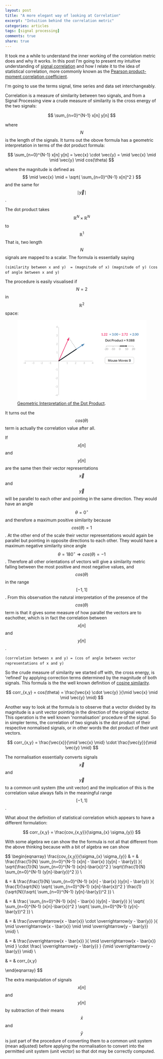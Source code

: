 ```yaml
---
layout: post
title: "A more elegant way of looking at Correlation"
excerpt: "Intuition behind the correlation metric"
categories: articles
tags: [signal processing]
comments: true
share: true
---
```




It took me a while to understand the inner working of the correlation metric does and why it works.  In this post I'm going to present my intuitive understanding of [signal correlation](http://en.wikipedia.org/wiki/Cross-correlation) and how I relate it to the idea of statistical correlation, more commonly known as the [Pearson product-moment correlation coefficient](http://en.wikipedia.org/wiki/Pearson_product-moment_correlation_coefficient).

 

I'm going to use the terms signal, time series and data set interchangeably.  

Correlation is a measure of similarity between two signals, and from a Signal Processing view a crude measure of similarity is the cross energy of the two signals:


$$
\sum_{n=0}^{N-1} x[n] y[n]
$$

where $$ N $$ is the length of the signals.  It turns out the obove formula has a geometric interpretation in terms of the dot product formula:

$$
\sum_{n=0}^{N-1} x[n] y[n] = \vec{x} \cdot \vec{y} = \mid  \vec{x} \mid \mid  \vec{y} \mid  cos(\theta) 
$$

where the magnitude is defined as $$ \mid  \vec{x} \mid = \sqrt{ \sum_{n=0}^{N-1} x[n]^2 } $$ and the same for $$\mid \vec{y} \mid $$.

The dot product takes $$ \mathbb{R}^{N} \times \mathbb{R}^{N} $$ to $$ \mathbb{R}^{1} $$ That is, two length $$ N $$ signals are mapped to a scalar.  The formula is essentially saying

`(similarity between x and y)  = (magnitude of x) (magnitude of y) (cos of angle between x and y) `

The procedure is easily visualised if $$N=2$$ in $$\mathbb{R}^{2}$$ space:

<figure>
	<a href="/images/dotProd.png"><img src="/images/dotProd.png" alt="image"></a>
	<figcaption><a href="http://jackschaedler.github.io/circles-sines-signals/dotproduct.html" title="Geometric Interpretation of the Dot Product">Geometric Interpretation of the Dot Product</a>.</figcaption>
</figure>

It turns out the $$cos(\theta) $$ term is actually the correlation value after all.

If $$x[n]$$ and $$y[n]$$ are the same then their vector representations $$\vec{x}$$ and $$\vec{y}$$ will be parallel to each other and pointing in the same direction.  They would have an angle $$\theta = 0^{\circ}$$ and therefore a maximum positive similarity because $$cos(\theta) = 1$$.  At the other end of the scale their vector representations would again be parallel but pointing in opposite directions to each other.  They would have a maximum negative similarity since angle $$\theta = 180^{\circ} \Rightarrow cos(\theta) = -1$$.  Therefore all other orientations of vectors will give a similarity metric falling between the most positive and most negative values, and $$cos(\theta)$$ in the range $$ [-1, 1] $$.  From this observation the natural interpretation of the presence of the $$cos(\theta)$$ term is that it gives some measure of how parallel the vectors are to eachother, which is in fact the correlation between $$x[n]$$ and $$y[n]$$.

`(correlation between x and y) = (cos of angle between vector representations of x and y)`

So the crude measure of similarity we started off with, the cross energy, is 'refined' by applying correction terms determined by the magnitude of both signals. This formula is the the well known definition of [cosine similarity](http://en.wikipedia.org/wiki/Cosine_similarity).

$$
corr_{x,y} = cos(\theta) = \frac{\vec{x} \cdot \vec{y} }{\mid \vec{x} \mid \mid \vec{y} \mid}
$$

Another way to look at the formula is to observe that a vector divided by its magnitude is a unit vector pointing in the direction of the original vector.  This operation is the well known 'normalisation' procedure of the signal.  So in simpler terms, the correlation of two signals is the dot product of their respective normalised signals, or in other words the dot product of their unit vectors.

$$
corr_{x,y} = \frac{\vec{x}}{\mid \vec{x} \mid} \cdot \frac{\vec{y}}{\mid \vec{y} \mid}
$$

The normalisation essentially converts signals $$\vec{x}$$ and $$\vec{y}$$ to a common unit system (the unit vector) and the implication of this is the correlation value always falls in the meaningful range $$[-1, 1]$$.

What about the definition of statistical correlation which appears to have a different formulation:

$$
corr_{x,y} = \frac{cov_{x,y}}{\sigma_{x} \sigma_{y}}
$$

With some algebra we can show the the formula is not all that different from the above thinking because with a bit of algebra we can show

$$
\begin{eqnarray}
\frac{cov_{x,y}}{\sigma_{x} \sigma_{y}} & = & \frac{\frac{1}{N} \sum_{n=0}^{N-1} (x[n] - \bar{x} )(y[n] - \bar{y}) }{ \sqrt{\frac{1}{N} \sum_{n=0}^{N-1} (x[n]-\bar{x})^2 } \sqrt{\frac{1}{N} \sum_{n=0}^{N-1} (y[n]-\bar{y})^2 }} \\ 

& = & \frac{\frac{1}{N} \sum_{n=0}^{N-1} (x[n] - \bar{x} )(y[n] - \bar{y}) }{ \frac{1}{\sqrt{N}} \sqrt{ \sum_{n=0}^{N-1} (x[n]-\bar{x})^2 }  \frac{1}{\sqrt{N}}\sqrt{ \sum_{n=0}^{N-1} (y[n]-\bar{y})^2 }} \\

& = & \frac{ \sum_{n=0}^{N-1} (x[n] - \bar{x} )(y[n] - \bar{y}) }{  \sqrt{ \sum_{n=0}^{N-1} (x[n]-\bar{x})^2 }  \sqrt{ \sum_{n=0}^{N-1} (y[n]-\bar{y})^2 }} \\

& = & \frac{\overrightarrow{x - \bar{x}} \cdot \overrightarrow{y - \bar{y}} }{ \mid \overrightarrow{x - \bar{x}} \mid \mid \overrightarrow{y - \bar{y}} \mid} \\

& = & \frac{\overrightarrow{x - \bar{x}}   }{ \mid \overrightarrow{x - \bar{x}} \mid } \cdot \frac{ \overrightarrow{y - \bar{y}} } {\mid \overrightarrow{y - \bar{y}} \mid} \\

& = & corr_{x,y}

\end{eqnarray}
$$

The extra manipulation of signals $$x[n]$$ and $$y[n]$$ by subtraction of their means $$\bar{x}$$ and $$\bar{y}$$ is just part of the procedure of converting them to a common unit system (mean adjusted) before applying the normalisation to convert into the permitted unit system (unit vector) so that dot may be correctly computed.












